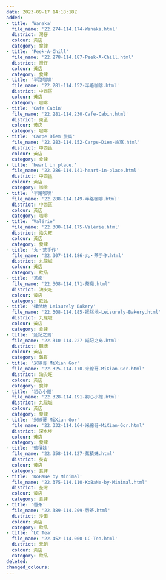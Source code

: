 ```yaml
---
date: 2023-09-17 14:18:18Z
added:
- title: 'Wanaka'
  file_name: '22.274-114.174-Wanaka.html'
  district: 灣仔
  colour: 黃店
  category: 食肆
- title: 'Peek-A-Chill'
  file_name: '22.278-114.187-Peek-A-Chill.html'
  district: 灣仔
  colour: 黃店
  category: 食肆
- title: '半路咖啡'
  file_name: '22.281-114.152-半路咖啡.html'
  district: 中西區
  colour: 黃店
  category: 咖啡
- title: 'Cafe Cabin'
  file_name: '22.281-114.230-Cafe-Cabin.html'
  district: 東區
  colour: 黃店
  category: 咖啡
- title: 'Carpe Diem 旅窩'
  file_name: '22.283-114.152-Carpe-Diem-旅窩.html'
  district: 中西區
  colour: 黃店
  category: 食肆
- title: 'heart in place.'
  file_name: '22.286-114.141-heart-in-place.html'
  district: 中西區
  colour: 黃店
  category: 咖啡
- title: '半路咖啡'
  file_name: '22.288-114.149-半路咖啡.html'
  district: 中西區
  colour: 黃店
  category: 咖啡
- title: 'Valérie'
  file_name: '22.300-114.175-Valérie.html'
  district: 油尖旺
  colour: 黃店
  category: 食肆
- title: '丸‧茶手作'
  file_name: '22.307-114.186-丸‧茶手作.html'
  district: 九龍城
  colour: 黃店
  category: 飲品
- title: '茶痴'
  file_name: '22.308-114.171-茶痴.html'
  district: 油尖旺
  colour: 黃店
  category: 飲品
- title: '揉然地 Leisurely Bakery'
  file_name: '22.308-114.185-揉然地-Leisurely-Bakery.html'
  district: 九龍城
  colour: 黃店
  category: 食肆
- title: '延記之島'
  file_name: '22.310-114.227-延記之島.html'
  district: 觀塘
  colour: 黃店
  category: 雜貨
- title: '米線哥 MiXian Gor'
  file_name: '22.325-114.170-米線哥-MiXian-Gor.html'
  district: 油尖旺
  colour: 黃店
  category: 食肆
- title: '初心小館'
  file_name: '22.328-114.191-初心小館.html'
  district: 九龍城
  colour: 黃店
  category: 食肆
- title: '米線哥 MiXian Gor'
  file_name: '22.332-114.164-米線哥-MiXian-Gor.html'
  district: 深水埗
  colour: 黃店
  category: 食肆
- title: '蕉積妹'
  file_name: '22.358-114.127-蕉積妹.html'
  district: 葵青
  colour: 黃店
  category: 食肆
- title: 'KoBaNe by Minimal'
  file_name: '22.375-114.110-KoBaNe-by-Minimal.html'
  district: 荃灣
  colour: 黃店
  category: 食肆
- title: '唇茶'
  file_name: '22.389-114.209-唇茶.html'
  district: 沙田
  colour: 黃店
  category: 飲品
- title: 'LC Tea'
  file_name: '22.452-114.000-LC-Tea.html'
  district: 元朗
  colour: 黃店
  category: 飲品
deleted:
changed_colours:
---
```

